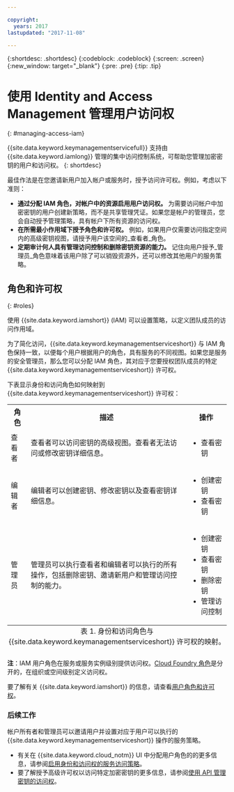 ```yaml
---

copyright:
  years: 2017
lastupdated: "2017-11-08"

---
```


{:shortdesc: .shortdesc}
{:codeblock: .codeblock}
{:screen: .screen}
{:new_window: target="_blank"}
{:pre: .pre}
{:tip: .tip}

# 使用 Identity and Access Management 管理用户访问权
{: #managing-access-iam}

{{site.data.keyword.keymanagementservicefull}} 支持由 {{site.data.keyword.iamlong}} 管理的集中访问控制系统，可帮助您管理加密密钥的用户和访问权。
{: shortdesc}

最佳作法是在您邀请新用户加入帐户或服务时，授予访问许可权。例如，考虑以下准则：

- **通过分配 IAM 角色，对帐户中的资源启用用户访问权。**
    为需要访问帐户中加密密钥的用户创建新策略，而不是共享管理凭证。如果您是帐户的管理员，您会自动授予管理策略，具有帐户下所有资源的访问权。
- **在所需最小作用域下授予角色和许可权。**
    例如，如果用户仅需要访问指定空间内的高级密钥视图，请授予用户该空间的_查看者_角色。
- **定期审计何人具有管理访问控制和删除密钥资源的能力。**
    记住向用户授予_管理员_角色意味着该用户除了可以销毁资源外，还可以修改其他用户的服务策略。

## 角色和许可权
{: #roles}

使用 {{site.data.keyword.iamshort}} (IAM) 可以设置策略，以定义团队成员的访问作用域。

为了简化访问，{{site.data.keyword.keymanagementserviceshort}} 与 IAM 角色保持一致，以便每个用户根据用户的角色，具有服务的不同视图。如果您是服务的安全管理员，那么您可以分配 IAM 角色，其对应于您要授权团队成员的特定 {{site.data.keyword.keymanagementserviceshort}} 许可权。

下表显示身份和访问角色如何映射到 {{site.data.keyword.keymanagementserviceshort}} 许可权：
<table>
  <tr>
    <th>角色</th>
    <th>描述</th>
    <th>操作</th>
  </tr>
  <tr>
    <td>查看者</td>
    <td>查看者可以访问密钥的高级视图。查看者无法访问或修改密钥详细信息。</td>
    <td>
      <ul>
        <li>查看密钥</li>
      </ul>
    </td>
  </tr>
  <tr>
    <td>编辑者</td>
    <td>编辑者可以创建密钥、修改密钥以及查看密钥详细信息。</td>
    <td>
      <ul>
        <li>创建密钥</li>
        <li>查看密钥</li>
      </ul>
    </td>
  </tr>
  <tr>
    <td>管理员</td>
    <td>管理员可以执行查看者和编辑者可以执行的所有操作，包括删除密钥、邀请新用户和管理访问控制的能力。</td>
    <td>
      <ul>
        <li>创建密钥</li>
        <li>查看密钥</li>
        <li>删除密钥</li>
        <li>管理访问控制</li>
      </ul>
    </td>
  </tr>
  <caption style="caption-side:bottom;">表 1. 身份和访问角色与 {{site.data.keyword.keymanagementserviceshort}} 许可权的映射。</caption>
</table>

**注**：IAM 用户角色在服务或服务实例级别提供访问权。[Cloud Foundry 角色](/docs/iam/users_roles.html#cfroles)是分开的，在组织或空间级别定义访问权。

要了解有关 {{site.data.keyword.iamshort}} 的信息，请查看[用户角色和许可权](/docs/iam/users_roles.html#iamusermanpol)。

### 后续工作

帐户所有者和管理员可以邀请用户并设置对应于用户可以执行的 {{site.data.keyword.keymanagementserviceshort}} 操作的服务策略。

- 有关在 {{site.data.keyword.cloud_notm}} UI 中分配用户角色的的更多信息，请参阅[启用身份和访问权的服务访问策略](/docs/iam/iamusermanage.html#iammanidaccser)。
- 要了解授予高级许可权以访问特定加密密钥的更多信息，请参阅[使用 API 管理密钥的访问权](/docs/services/keymgmt/keyprotect_manage_access_api.html)。
